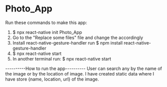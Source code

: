 # Photo_App

Run these commands to make this app:

1. $ npx react-native init Photo_App
2. Go to the "Replace some files" file and change the accordingly
3. Install react-native-gesture-handler run $ npm install react-native-gesture-handler
4. $ npx react-native start
5. In another terminal run:  $ npx react-native start

----------How to run the app----------
User can search any by the name of the image or by the location of image.
I have created static data where I have store {name, location, url} of the image.
